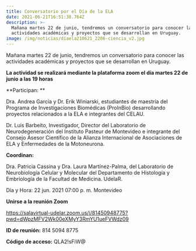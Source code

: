 ```yaml
---
title: Conversatorio por el Día de la ELA
date: 2021-06-21T16:51:38.764Z
description: >-
  Mañana martes 22 de junio, tendremos un conversatorio para conocer las
  actividades académicas y proyectos que se desarrollan en Uruguay.
image: /img/noticias/díaela210621_2206-ciencia_v2.jpg
---
```

Mañana martes 22 de junio, tendremos un conversatorio para conocer las actividades académicas y proyectos que se desarrollan en Uruguay.

**La actividad se realizará mediante la plataforma zoom el día martes 22 de junio a las 19 horas**

**Participan: **

Dra. Andrea García y Dr. Erik Winiarski, estudiantes de maestría del Programa de Investigaciones Biomédicas (ProInBio) desarrollando proyectos relacionados a la ELA e integrantes del CELAU.

Dr. Luis Barbeito, Investigador, Director del Laboratorio de Neurodegeneración del Instituto Pasteur de Montevideo e integrante del Consejo Asesor Científico de la Alianza Internacional de Asociaciones de ELA y Enfermedades de la Motoneurona.

**Coordinan:**

Dra. Patricia Cassina y Dra. Laura Martínez-Palma, del Laboratorio de Neurobiología Celular y Molecular del Departamento de Histología y Embriología de la Facultad de Medicina. UdelaR.

Día y Hora: 22 jun. 2021 07:00 p. m. Montevideo

**Unirse a la reunión Zoom**

<https://salavirtual-udelar.zoom.us/j/81450948775?pwd=dWpzMFV2Wk00eXMyY3RmYU1ueFVWdz09>

**ID de reunión:** 814 5094 8775

**Código de acceso:** QLA2!sFiW@

